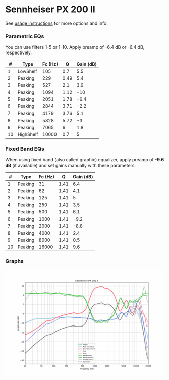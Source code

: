 # Sennheiser PX 200 II
See [usage instructions](https://github.com/jaakkopasanen/AutoEq#usage) for more options and info.

### Parametric EQs
You can use filters 1-5 or 1-10. Apply preamp of -6.4 dB or -6.4 dB, respectively.

|   # | Type      |   Fc (Hz) |    Q |   Gain (dB) |
|-----|-----------|-----------|------|-------------|
|   1 | LowShelf  |       105 | 0.7  |         5.5 |
|   2 | Peaking   |       229 | 0.49 |         5.4 |
|   3 | Peaking   |       527 | 2.1  |         3.9 |
|   4 | Peaking   |      1094 | 1.12 |       -10   |
|   5 | Peaking   |      2051 | 1.78 |        -6.4 |
|   6 | Peaking   |      2844 | 3.71 |        -2.2 |
|   7 | Peaking   |      4179 | 3.76 |         5.1 |
|   8 | Peaking   |      5828 | 5.72 |        -3   |
|   9 | Peaking   |      7065 | 6    |         1.8 |
|  10 | HighShelf |     10000 | 0.7  |         5   |

### Fixed Band EQs
When using fixed band (also called graphic) equalizer, apply preamp of **-9.6 dB** (if available) and set gains manually with these parameters.

|   # | Type    |   Fc (Hz) |    Q |   Gain (dB) |
|-----|---------|-----------|------|-------------|
|   1 | Peaking |        31 | 1.41 |         6.4 |
|   2 | Peaking |        62 | 1.41 |         4.1 |
|   3 | Peaking |       125 | 1.41 |         5   |
|   4 | Peaking |       250 | 1.41 |         3.5 |
|   5 | Peaking |       500 | 1.41 |         6.1 |
|   6 | Peaking |      1000 | 1.41 |        -9.2 |
|   7 | Peaking |      2000 | 1.41 |        -8.8 |
|   8 | Peaking |      4000 | 1.41 |         2.4 |
|   9 | Peaking |      8000 | 1.41 |         0.5 |
|  10 | Peaking |     16000 | 1.41 |         9.6 |

### Graphs
![](./Sennheiser%20PX%20200%20II.png)
